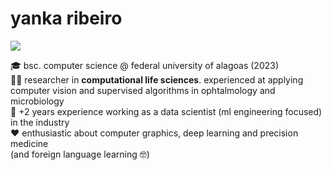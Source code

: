 <!-- <img align='right' src="https://github-readme-stats.vercel.app/api/top-langs/?username=yrribeiro&theme=dark&langs_count=8&layout=compact)](https://github.com/anuraghazra/github-readme-stats"> -->

# yanka ribeiro
<a><a href="https://www.linkedin.com/in/yanka-ribeiro/"><img src="https://img.shields.io/badge/linkedin-%230077B5.svg?&logo=linkedin&logoColor=white"/></a>
<p>
  
🎓 bsc. computer science @ federal university of alagoas (2023)<br>
👨‍💻 researcher in <b>computational life sciences</b>. experienced at applying computer vision and supervised algorithms in ophtalmology and microbiology</b><br> 
💼 +2 years experience working as a data scientist (ml engineering focused) in the industry<br>
❤ enthusiastic about computer graphics, deep learning and precision medicine<br> (and foreign language learning 🤓)
</p>
